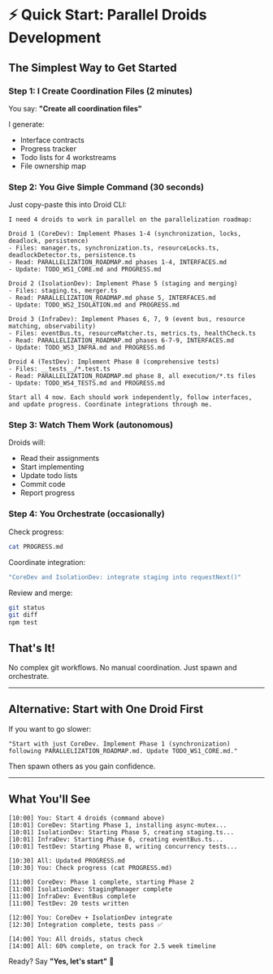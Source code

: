 # ⚡ Quick Start: Parallel Droids Development

## The Simplest Way to Get Started

### Step 1: I Create Coordination Files (2 minutes)
You say: **"Create all coordination files"**

I generate:
- Interface contracts
- Progress tracker  
- Todo lists for 4 workstreams
- File ownership map

### Step 2: You Give Simple Command (30 seconds)

Just copy-paste this into Droid CLI:

```
I need 4 droids to work in parallel on the parallelization roadmap:

Droid 1 (CoreDev): Implement Phases 1-4 (synchronization, locks, deadlock, persistence)
- Files: manager.ts, synchronization.ts, resourceLocks.ts, deadlockDetector.ts, persistence.ts
- Read: PARALLELIZATION_ROADMAP.md phases 1-4, INTERFACES.md
- Update: TODO_WS1_CORE.md and PROGRESS.md

Droid 2 (IsolationDev): Implement Phase 5 (staging and merging)
- Files: staging.ts, merger.ts
- Read: PARALLELIZATION_ROADMAP.md phase 5, INTERFACES.md
- Update: TODO_WS2_ISOLATION.md and PROGRESS.md

Droid 3 (InfraDev): Implement Phases 6, 7, 9 (event bus, resource matching, observability)
- Files: eventBus.ts, resourceMatcher.ts, metrics.ts, healthCheck.ts
- Read: PARALLELIZATION_ROADMAP.md phases 6-7-9, INTERFACES.md
- Update: TODO_WS3_INFRA.md and PROGRESS.md

Droid 4 (TestDev): Implement Phase 8 (comprehensive tests)
- Files: __tests__/*.test.ts
- Read: PARALLELIZATION_ROADMAP.md phase 8, all execution/*.ts files
- Update: TODO_WS4_TESTS.md and PROGRESS.md

Start all 4 now. Each should work independently, follow interfaces, 
and update progress. Coordinate integrations through me.
```

### Step 3: Watch Them Work (autonomous)

Droids will:
- Read their assignments
- Start implementing
- Update todo lists
- Commit code
- Report progress

### Step 4: You Orchestrate (occasionally)

Check progress:
```bash
cat PROGRESS.md
```

Coordinate integration:
```bash
"CoreDev and IsolationDev: integrate staging into requestNext()"
```

Review and merge:
```bash
git status
git diff
npm test
```

## That's It!

No complex git workflows. No manual coordination. Just spawn and orchestrate.

---

## Alternative: Start with One Droid First

If you want to go slower:

```
"Start with just CoreDev. Implement Phase 1 (synchronization) 
following PARALLELIZATION_ROADMAP.md. Update TODO_WS1_CORE.md."
```

Then spawn others as you gain confidence.

---

## What You'll See

```
[10:00] You: Start 4 droids (command above)
[10:01] CoreDev: Starting Phase 1, installing async-mutex...
[10:01] IsolationDev: Starting Phase 5, creating staging.ts...
[10:01] InfraDev: Starting Phase 6, creating eventBus.ts...
[10:01] TestDev: Starting Phase 8, writing concurrency tests...

[10:30] All: Updated PROGRESS.md
[10:30] You: Check progress (cat PROGRESS.md)

[11:00] CoreDev: Phase 1 complete, starting Phase 2
[11:00] IsolationDev: StagingManager complete
[11:00] InfraDev: EventBus complete
[11:00] TestDev: 20 tests written

[12:00] You: CoreDev + IsolationDev integrate
[12:30] Integration complete, tests pass ✅

[14:00] You: All droids, status check
[14:00] All: 60% complete, on track for 2.5 week timeline
```

Ready? Say **"Yes, let's start"** 🚀
